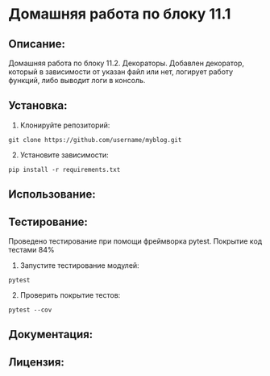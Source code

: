# Домашняя работа по блоку 11.1

## Описание:

Домашняя работа по блоку 11.2. Декораторы. Добавлен декоратор, который в зависимости от указан файл или нет, логирует 
работу функций, либо выводит логи в консоль.
 

## Установка:

1. Клонируйте репозиторий:
```
git clone https://github.com/username/myblog.git
```
2. Установите зависимости:
```
pip install -r requirements.txt
```
## Использование:


## Тестирование:

Проведено тестирование при помощи фреймворка pytest. Покрытие код тестами 84%

1. Запустите тестирование модулей:
```
pytest
```
2. Проверить покрытие тестов:
```
pytest --cov
```
## Документация:



## Лицензия:


